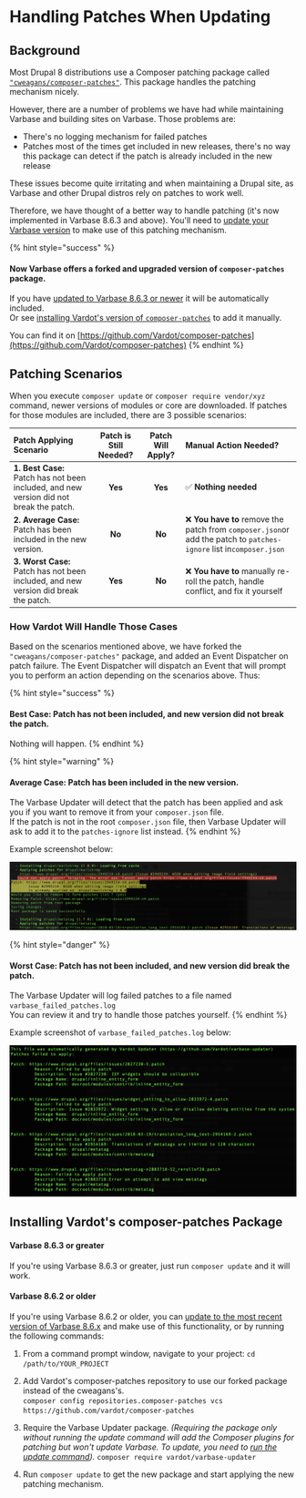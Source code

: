 # Handling Patches When Updating

## Background

Most Drupal 8 distributions use a Composer patching package called [`"cweagans/composer-patches"`](https://github.com/cweagans/composer-patches). This package handles the patching mechanism nicely.

However, there are a number of problems we have had while maintaining Varbase and building sites on Varbase. Those problems are:

* There's no logging mechanism for failed patches
* Patches most of the times get included in new releases, there's no way this package can detect if the patch is already included in the new release

These issues become quite irritating and when maintaining a Drupal site, as Varbase and other Drupal distros rely on patches to work well.

Therefore, we have thought of a better way to handle patching \(it's now implemented in Varbase 8.6.3 and above\). You'll need to [update your Varbase version](https://docs.varbase.vardot.com/updating-varbase#the-update-process) to make use of this patching mechanism.

{% hint style="success" %}
#### Now Varbase offers a forked and upgraded version of `composer-patches` package.

If you have [updated to Varbase 8.6.3 or newer](./#option-1-automated-process-using-varbase-updater-varbase-updater) it will be automatically included.  
Or see [installing Vardot's version of `composer-patches`](handling-patches-when-updating.md#installing-vardots-composer-patches-package) to add it manually.

You can find it on [https://github.com/Vardot/composer-patches](https://github.com/Vardot/composer-patches)
{% endhint %}



## Patching Scenarios

When you execute `composer update` or `composer require vendor/xyz` command, newer versions of modules or core are downloaded. If patches for those modules are included, there are 3 possible scenarios:

| **Patch Applying Scenario** | **Patch is Still Needed?** | **Patch Will Apply?** | **Manual Action Needed?** |
| :--- | :---: | :---: | :--- |
| **1. Best Case:** Patch has not been included, and new version did not break the patch. | **Yes** | **Yes** | ✅ **Nothing needed** |
| **2. Average Case:** Patch has been included in the new version. | **No** | **No** | ❌ **You have to** remove the patch from `composer.json`or add the patch to `patches-ignore` list in`composer.json` |
| **3. Worst Case:** Patch has not been included, and new version did break the patch. | **Yes** | **No** | ❌ **You have to** manually re-roll the patch, handle conflict, and fix it yourself |

### 

### How Vardot Will Handle Those Cases

Based on the scenarios mentioned above, we have forked the `"cweagans/composer-patches"` package, and added an Event Dispatcher on patch failure. The Event Dispatcher will dispatch an Event that will prompt you to perform an action depending on the scenarios above. Thus:

{% hint style="success" %}
#### **Best Case:** Patch has not been included, and new version did not break the patch.

Nothing will happen.
{% endhint %}

{% hint style="warning" %}
#### **Average Case:** Patch has been included in the new version.

The Varbase Updater will detect that the patch has been applied and ask you if you want to remove it from your `composer.json` file.  
If the patch is not in the root `composer.json` file, then Varbase Updater will ask to add it to the `patches-ignore` list instead.
{% endhint %}

Example screenshot below:

![](../.gitbook/assets/vardot-composer-patches-patch-detected.png)

{% hint style="danger" %}
#### **Worst Case:** Patch has not been included, and new version did break the patch.

The Varbase Updater will log failed patches to a file named `varbase_failed_patches.log`  
You can review it and try to handle those patches yourself.
{% endhint %}

Example screenshot of `varbase_failed_patches.log` below:

![](../.gitbook/assets/vardot-composer-ptaches-failed-patches.txt-log-file.png)



## Installing Vardot's composer-patches Package

#### Varbase 8.6.3 or greater

If you're using Varbase 8.6.3 or greater, just run `composer update` and it will work.

#### Varbase 8.6.2 or older

If you're using Varbase 8.6.2 or older, you can [update to the most recent version of Varbase 8.6.x](https://docs.varbase.vardot.com/updating-varbase#the-update-process) and make use of this functionality, or by running the following commands:

1. From a command prompt window, navigate to your project:  `cd /path/to/YOUR_PROJECT`  
2. Add Vardot's composer-patches repository to use our forked package instead of the cweagans's.   
   `composer config repositories.composer-patches vcs https://github.com/vardot/composer-patches`

3. Require the Varbase Updater package. _\(Requiring the package only without running the update command will add the Composer plugins for patching but won't update Varbase. To update, you need to_ [_run the update command_](./#the-update-process)_\)._ `composer require vardot/varbase-updater`  
4. Run `composer update` to get the new package and start applying the new patching mechanism.



